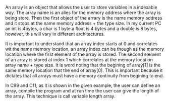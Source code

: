 An array is an object that allows the user to store variables in a indexable way. The array name is an alies for the memory address where the array is being store.
Then the first object of the arrary is the name memory address and it stops at the name memory address + the type size. In my current PC an int is 4bytes, a char is 1 byte a float is 4 bytes and a double is 8 bytes, however, this will vary in different architectures.

It is important to understand that an array index starts at 0 and correlates wit the name memory location, an array index can be though as the memory location where the first element of the array is stored. The second element of an array is stored at index 1 which correlates at the memory location array name + type size. It is word noting that the begining of array[1] is the same memory location that the end of array[0]. This is important because it dictates that all arrays must have a memory continuity from begining to end.

In C99 and C11, as it is shown in the given example, the user can define an array, compile the program and at run time the user can give the length of the array. This technique is call variable length array.

